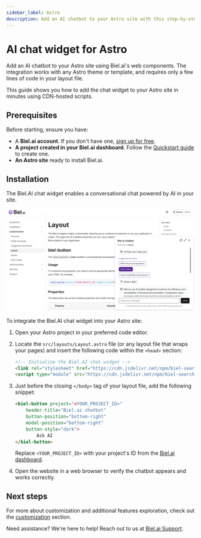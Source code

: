 ```yaml
---
sidebar_label: Astro
description: Add an AI chatbot to your Astro site with this step-by-step guide.
---
```


# AI chat widget for Astro

Add an AI chatbot to your Astro site using Biel.ai's web components. The integration works with any Astro theme or template, and requires only a few lines of code in your layout file.

This guide shows you how to add the chat widget to your Astro site in minutes using CDN-hosted scripts.

## Prerequisites

Before starting, ensure you have:
- A **Biel.ai account**. If you don't have one, [sign up for free](https://app.biel.ai/accounts/signup/).
- **A project created in your Biel.ai dashboard**. Follow the [Quickstart guide](../quickstart.md) to create one.
- **An Astro site** ready to install Biel.ai.  

## Installation

The Biel.AI chat widget enables a conversational chat powered by AI in your site.

![Chatbot widget for docs](./images/biel-widget-docs.png)

To integrate the Biel.AI chat widget into your Astro site:

1. Open your Astro project in your preferred code editor.

1. Locate the `src/layouts/Layout.astro` file (or any layout file that wraps your pages) and insert the following code within the `<head>` section:

    ```html
    <!-- Initialize the Biel.AI chat widget -->
    <link rel="stylesheet" href="https://cdn.jsdelivr.net/npm/biel-search/dist/biel-search/biel-search.css">
    <script type="module" src="https://cdn.jsdelivr.net/npm/biel-search/dist/biel-search/biel-search.esm.js"></script>
    ```

1. Just before the closing `</body>` tag of your layout file, add the following snippet:

    ```html
    <biel-button project="<YOUR_PROJECT_ID>" 
        header-title="Biel.ai chatbot"
        button-position="bottom-right"
        modal-position="bottom-right"
        button-style="dark">
            Ask AI
    </biel-button>
    ```

    Replace `<YOUR_PROJECT_ID>` with your project's ID from the [Biel.ai dashboard](../quickstart.md#2-create-a-project).

1. Open the website in a web browser to verify the chatbot appears and works correctly.

## Next steps

For more about customization and additional features exploration, check out the [customization](/customization) section.

Need assistance? We're here to help! Reach out to us at [Biel.ai Support](https://biel.ai/contact).
